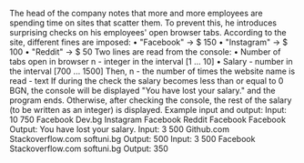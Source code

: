 The head of the company notes that more and more employees are spending time on sites that scatter them.
To prevent this, he introduces surprising checks on his employees' open browser tabs.
According to the site, different fines are imposed:
• "Facebook" -> $ 150 
• "Instagram" -> $ 100
• "Reddit" -> $ 50
Two lines are read from the console:
• Number of tabs open in browser n - integer in the interval [1 ... 10]
• Salary - number in the interval [700 ... 1500]
Then, n - the number of times the website name is read - text
If during the check the salary becomes less than or equal to 0 BGN, the console will be displayed
"You have lost your salary." and the program ends. Otherwise, after checking the console, the rest of the salary (to be written as an integer) is displayed.
Example input and output: 
Input:
10
750
Facebook
Dev.bg
Instagram
Facebook
Reddit
Facebook
Facebook
Output:
You have lost your salary.
Input:
3
500
Github.com
Stackoverflow.com
softuni.bg
Output:
500
Input:
3
500
Facebook
Stackoverflow.com
softuni.bg
Output:
350



